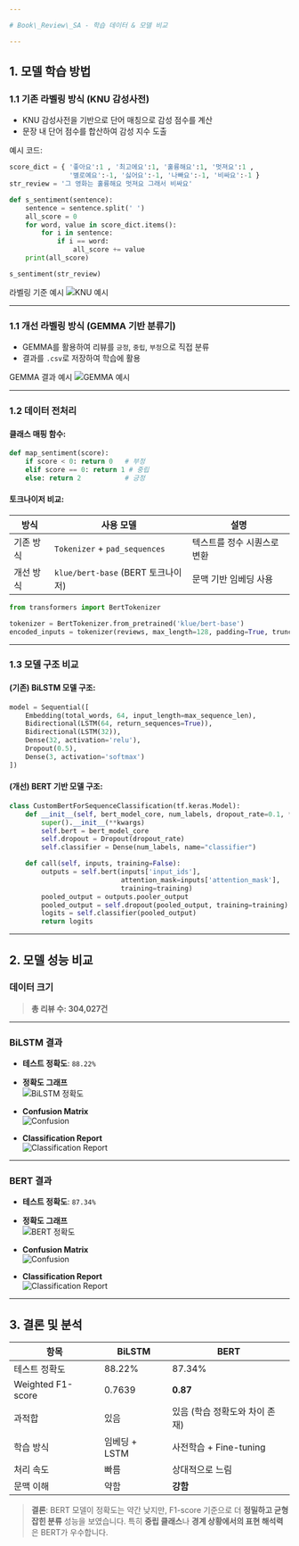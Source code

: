 ```yaml
---

# Book\_Review\_SA - 학습 데이터 & 모델 비교

---
```


## 1. 모델 학습 방법

### 1.1 기존 라벨링 방식 (KNU 감성사전)

* KNU 감성사전을 기반으로 단어 매칭으로 감성 점수를 계산
* 문장 내 단어 점수를 합산하여 감성 지수 도출

예시 코드:

```python
score_dict = { '좋아요':1 , '최고에요':1, '훌륭해요':1, '멋져요':1 , 
               '별로예요':-1, '싫어요':-1, '나빠요':-1, '비싸요':-1 }
str_review = '그 영화는 훌륭해요 멋져요 그래서 비싸요'

def s_sentiment(sentence):
    sentence = sentence.split(' ')
    all_score = 0
    for word, value in score_dict.items():
        for i in sentence:
            if i == word:
                all_score += value
    print(all_score)

s_sentiment(str_review)
```

라벨링 기준 예시
![KNU 예시](https://github.com/user-attachments/assets/a9bb2f5e-49b5-4604-99e5-9e98e29fc8a2)

---

### 1.1 개선 라벨링 방식 (GEMMA 기반 분류기)

* GEMMA를 활용하여 리뷰를 `긍정`, `중립`, `부정`으로 직접 분류
* 결과를 `.csv`로 저장하여 학습에 활용

 GEMMA 결과 예시
![GEMMA 예시](https://github.com/user-attachments/assets/6bf7a376-1e8d-4516-8b96-11638ba2568a)

---

### 1.2 데이터 전처리

#### 클래스 매핑 함수:

```python
def map_sentiment(score):
    if score < 0: return 0   # 부정
    elif score == 0: return 1 # 중립
    else: return 2           # 긍정
```

#### 토크나이저 비교:

| 방식    | 사용 모델                         | 설명              |
| ----- | ----------------------------- | --------------- |
| 기존 방식 | `Tokenizer` + `pad_sequences` | 텍스트를 정수 시퀀스로 변환 |
| 개선 방식 | `klue/bert-base` (BERT 토크나이저) | 문맥 기반 임베딩 사용    |

```python
from transformers import BertTokenizer

tokenizer = BertTokenizer.from_pretrained('klue/bert-base')
encoded_inputs = tokenizer(reviews, max_length=128, padding=True, truncation=True, return_tensors='tf')
```

---

### 1.3 모델 구조 비교

#### (기존) BiLSTM 모델 구조:

```python
model = Sequential([
    Embedding(total_words, 64, input_length=max_sequence_len),
    Bidirectional(LSTM(64, return_sequences=True)),
    Bidirectional(LSTM(32)),
    Dense(32, activation='relu'),
    Dropout(0.5),
    Dense(3, activation='softmax')
])
```

#### (개선) BERT 기반 모델 구조:

```python
class CustomBertForSequenceClassification(tf.keras.Model):
    def __init__(self, bert_model_core, num_labels, dropout_rate=0.1, **kwargs):
        super().__init__(**kwargs)
        self.bert = bert_model_core
        self.dropout = Dropout(dropout_rate)
        self.classifier = Dense(num_labels, name="classifier")

    def call(self, inputs, training=False):
        outputs = self.bert(inputs['input_ids'],
                            attention_mask=inputs['attention_mask'],
                            training=training)
        pooled_output = outputs.pooler_output
        pooled_output = self.dropout(pooled_output, training=training)
        logits = self.classifier(pooled_output)
        return logits
```

---

## 2. 모델 성능 비교

### 데이터 크기

> **총 리뷰 수: 304,027건**

---

### BiLSTM 결과

* **테스트 정확도**: `88.22%`

- **정확도 그래프**  
  ![BiLSTM 정확도](https://github.com/user-attachments/assets/44e9c859-bb74-47a4-a680-4d2d89bfb6ef)

- **Confusion Matrix**  
  ![Confusion](https://github.com/user-attachments/assets/9d83b549-a680-4978-935a-5a629fc0a46e)

- **Classification Report**  
  ![Classification Report](https://github.com/user-attachments/assets/5a2165ce-6e8b-4f8a-988c-de97d14e9ce3)

---

### BERT 결과

* **테스트 정확도**: `87.34%`

- **정확도 그래프**  
  ![BERT 정확도](https://github.com/user-attachments/assets/12eb0068-e8b9-4a1a-9b0c-04a4128081ff)

- **Confusion Matrix**  
  ![Confusion](https://github.com/user-attachments/assets/5dd0e680-4557-4491-b1ec-3c085b23957f)

- **Classification Report**  
  ![Classification Report](https://github.com/user-attachments/assets/805a62b9-cbd8-48b5-a99f-6e2e9fff603b)

---

## 3. 결론 및 분석

| 항목                | BiLSTM     | BERT               |
| ----------------- | ---------- | ------------------ |
| 테스트 정확도           | 88.22%     | 87.34%             |
| Weighted F1-score | 0.7639     | **0.87**           |
| 과적합               | 있음         | 있음 (학습 정확도와 차이 존재) |
| 학습 방식             | 임베딩 + LSTM | 사전학습 + Fine-tuning |
| 처리 속도             | 빠름         | 상대적으로 느림           |
| 문맥 이해             | 약함         | **강함**             |

>  **결론**:
> BERT 모델이 정확도는 약간 낮지만, F1-score 기준으로 더 **정밀하고 균형 잡힌 분류** 성능을 보였습니다. 특히 **중립 클래스**나 **경계 상황에서의 표현 해석력**은 BERT가 우수합니다.
